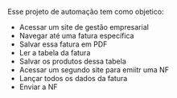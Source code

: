 Esse projeto de automação tem como objetico:
- Acessar um site de gestão empresarial
- Navegar até uma fatura específica
- Salvar essa fatura em PDF
- Ler a tabela da fatura
- Salvar os produtos dessa tabela
- Acessar um segundo site para emiitr uma NF
- Lançar todos os dados da fatura 
- Enviar a NF 